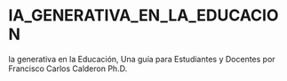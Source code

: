# IA_GENERATIVA_EN_LA_EDUCACION
Ia generativa en la Educación, Una guía para Estudiantes y Docentes por Francisco Carlos Calderon Ph.D. 
